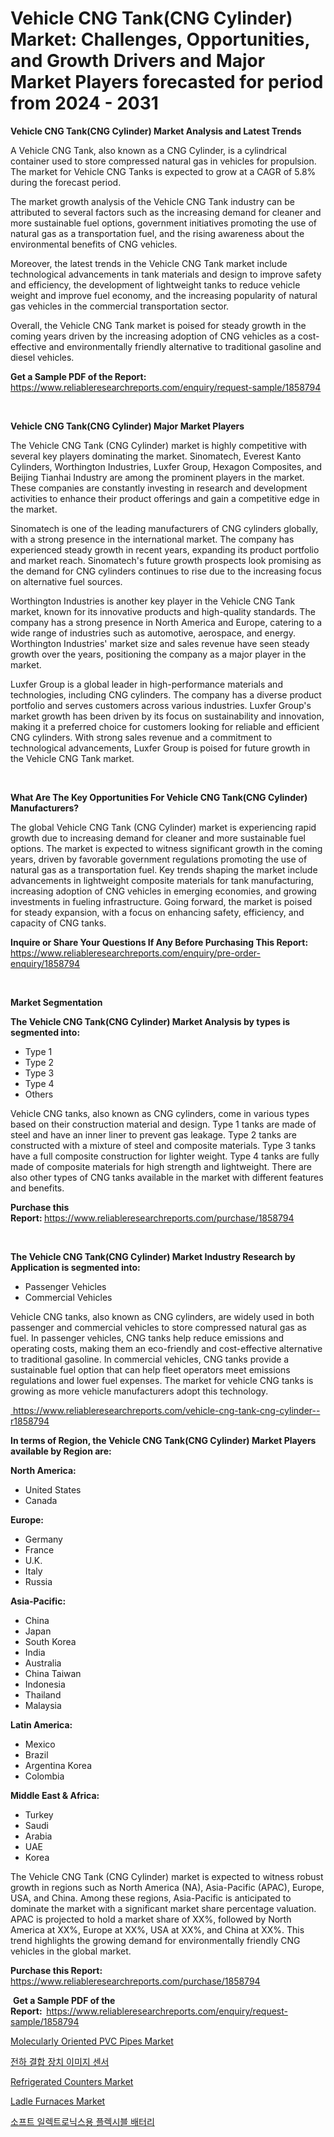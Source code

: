 <p><h1>Vehicle CNG Tank(CNG Cylinder) Market: Challenges, Opportunities, and Growth Drivers and Major Market Players forecasted for period from 2024 - 2031</h1></p><p><strong>Vehicle CNG Tank(CNG Cylinder) Market Analysis and Latest Trends</strong></p>
<p><p>A Vehicle CNG Tank, also known as a CNG Cylinder, is a cylindrical container used to store compressed natural gas in vehicles for propulsion. The market for Vehicle CNG Tanks is expected to grow at a CAGR of 5.8% during the forecast period. </p><p>The market growth analysis of the Vehicle CNG Tank industry can be attributed to several factors such as the increasing demand for cleaner and more sustainable fuel options, government initiatives promoting the use of natural gas as a transportation fuel, and the rising awareness about the environmental benefits of CNG vehicles. </p><p>Moreover, the latest trends in the Vehicle CNG Tank market include technological advancements in tank materials and design to improve safety and efficiency, the development of lightweight tanks to reduce vehicle weight and improve fuel economy, and the increasing popularity of natural gas vehicles in the commercial transportation sector.</p><p>Overall, the Vehicle CNG Tank market is poised for steady growth in the coming years driven by the increasing adoption of CNG vehicles as a cost-effective and environmentally friendly alternative to traditional gasoline and diesel vehicles.</p></p>
<p><strong>Get a Sample PDF of the Report:&nbsp;</strong> <a href="https://www.reliableresearchreports.com/enquiry/request-sample/1858794">https://www.reliableresearchreports.com/enquiry/request-sample/1858794</a></p>
<p>&nbsp;</p>
<p><strong>Vehicle CNG Tank(CNG Cylinder) Major Market Players</strong></p>
<p><p>The Vehicle CNG Tank (CNG Cylinder) market is highly competitive with several key players dominating the market. Sinomatech, Everest Kanto Cylinders, Worthington Industries, Luxfer Group, Hexagon Composites, and Beijing Tianhai Industry are among the prominent players in the market. These companies are constantly investing in research and development activities to enhance their product offerings and gain a competitive edge in the market.</p><p>Sinomatech is one of the leading manufacturers of CNG cylinders globally, with a strong presence in the international market. The company has experienced steady growth in recent years, expanding its product portfolio and market reach. Sinomatech's future growth prospects look promising as the demand for CNG cylinders continues to rise due to the increasing focus on alternative fuel sources.</p><p>Worthington Industries is another key player in the Vehicle CNG Tank market, known for its innovative products and high-quality standards. The company has a strong presence in North America and Europe, catering to a wide range of industries such as automotive, aerospace, and energy. Worthington Industries' market size and sales revenue have seen steady growth over the years, positioning the company as a major player in the market.</p><p>Luxfer Group is a global leader in high-performance materials and technologies, including CNG cylinders. The company has a diverse product portfolio and serves customers across various industries. Luxfer Group's market growth has been driven by its focus on sustainability and innovation, making it a preferred choice for customers looking for reliable and efficient CNG cylinders. With strong sales revenue and a commitment to technological advancements, Luxfer Group is poised for future growth in the Vehicle CNG Tank market.</p></p>
<p>&nbsp;</p>
<p><strong>What Are The Key Opportunities For Vehicle CNG Tank(CNG Cylinder) Manufacturers?</strong></p>
<p><p>The global Vehicle CNG Tank (CNG Cylinder) market is experiencing rapid growth due to increasing demand for cleaner and more sustainable fuel options. The market is expected to witness significant growth in the coming years, driven by favorable government regulations promoting the use of natural gas as a transportation fuel. Key trends shaping the market include advancements in lightweight composite materials for tank manufacturing, increasing adoption of CNG vehicles in emerging economies, and growing investments in fueling infrastructure. Going forward, the market is poised for steady expansion, with a focus on enhancing safety, efficiency, and capacity of CNG tanks.</p></p>
<p><strong>Inquire or Share Your Questions If Any Before Purchasing This Report:</strong> <a href="https://www.reliableresearchreports.com/enquiry/pre-order-enquiry/1858794">https://www.reliableresearchreports.com/enquiry/pre-order-enquiry/1858794</a></p>
<p>&nbsp;</p>
<p><strong>Market Segmentation</strong></p>
<p><strong>The Vehicle CNG Tank(CNG Cylinder) Market Analysis by types is segmented into:</strong></p>
<p><ul><li>Type 1</li><li>Type 2</li><li>Type 3</li><li>Type 4</li><li>Others</li></ul></p>
<p><p>Vehicle CNG tanks, also known as CNG cylinders, come in various types based on their construction material and design. Type 1 tanks are made of steel and have an inner liner to prevent gas leakage. Type 2 tanks are constructed with a mixture of steel and composite materials. Type 3 tanks have a full composite construction for lighter weight. Type 4 tanks are fully made of composite materials for high strength and lightweight. There are also other types of CNG tanks available in the market with different features and benefits.</p></p>
<p><strong>Purchase this Report:&nbsp;</strong><a href="https://www.reliableresearchreports.com/purchase/1858794">https://www.reliableresearchreports.com/purchase/1858794</a></p>
<p>&nbsp;</p>
<p><strong>The Vehicle CNG Tank(CNG Cylinder) Market Industry Research by Application is segmented into:</strong></p>
<p><ul><li>Passenger Vehicles</li><li>Commercial Vehicles</li></ul></p>
<p><p>Vehicle CNG tanks, also known as CNG cylinders, are widely used in both passenger and commercial vehicles to store compressed natural gas as fuel. In passenger vehicles, CNG tanks help reduce emissions and operating costs, making them an eco-friendly and cost-effective alternative to traditional gasoline. In commercial vehicles, CNG tanks provide a sustainable fuel option that can help fleet operators meet emissions regulations and lower fuel expenses. The market for vehicle CNG tanks is growing as more vehicle manufacturers adopt this technology.</p></p>
<p><a href="https://www.reliableresearchreports.com/vehicle-cng-tank-cng-cylinder--r1858794">&nbsp;https://www.reliableresearchreports.com/vehicle-cng-tank-cng-cylinder--r1858794</a></p>
<p><strong>In terms of Region, the Vehicle CNG Tank(CNG Cylinder) Market Players available by Region are:</strong></p>
<p>
    <p> <strong> North America: </strong>
        <ul>
            <li>United States</li>
            <li>Canada</li>
        </ul>
        </p> 
    <p> <strong> Europe: </strong>
        <ul>
            <li>Germany</li>
            <li>France</li>
            <li>U.K.</li>
            <li>Italy</li>
            <li>Russia</li>
        </ul>
        </p> 
    <p> <strong> Asia-Pacific: </strong>
        <ul>
            <li>China</li>
            <li>Japan</li>
            <li>South Korea</li>
            <li>India</li>
            <li>Australia</li>
            <li>China Taiwan</li>
            <li>Indonesia</li>
            <li>Thailand</li>
            <li>Malaysia</li>
        </ul>
        </p> 
    <p> <strong> Latin America: </strong>
        <ul>
            <li>Mexico</li>
            <li>Brazil</li>
            <li>Argentina Korea</li>
            <li>Colombia</li>
        </ul>
        </p> 
    <p> <strong> Middle East & Africa: </strong>
        <ul>
            <li>Turkey</li>
            <li>Saudi</li>
            <li>Arabia</li>
            <li>UAE</li>
            <li>Korea</li>
        </ul>
    </p>
    </p>
<p><p>The Vehicle CNG Tank (CNG Cylinder) market is expected to witness robust growth in regions such as North America (NA), Asia-Pacific (APAC), Europe, USA, and China. Among these regions, Asia-Pacific is anticipated to dominate the market with a significant market share percentage valuation. APAC is projected to hold a market share of XX%, followed by North America at XX%, Europe at XX%, USA at XX%, and China at XX%. This trend highlights the growing demand for environmentally friendly CNG vehicles in the global market.</p></p>
<p><strong>Purchase this Report: </strong><a href="https://www.reliableresearchreports.com/purchase/1858794">https://www.reliableresearchreports.com/purchase/1858794</a></p>
<p>&nbsp;<strong>Get a Sample PDF of the Report:&nbsp;&nbsp;</strong><a href="https://www.reliableresearchreports.com/enquiry/request-sample/1858794">https://www.reliableresearchreports.com/enquiry/request-sample/1858794</a></p>
<p><strong></strong></p>
<p><p><a href="https://www.linkedin.com/pulse/insights-molecularly-oriented-pvc-pipes-market-share-competitive-hxdaf?trackingId=euMWg0IMMJ2qEwtDeNJR1g%3D%3D">Molecularly Oriented PVC Pipes Market</a></p><p><a href="https://github.com/victorsharp87978/Market-Research-Report-List-1/blob/main/9188311177029.md">전하 결합 장치 이미지 센서</a></p><p><a href="https://github.com/nafisalvee228/Market-Research-Report-List-1/blob/main/refrigerated-counters-market.md">Refrigerated Counters Market</a></p><p><a href="https://github.com/ashepherd82/Market-Research-Report-List-5/blob/main/ladle-furnaces-market.md">Ladle Furnaces Market</a></p><p><a href="https://github.com/hasanrajibul387/Market-Research-Report-List-1/blob/main/8269652177030.md">소프트 일렉트로닉스용 플렉시블 배터리</a></p></p>